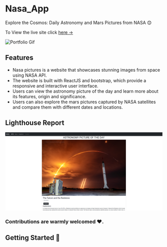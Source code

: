 # Nasa_App
Explore the Cosmos: Daily Astronomy and Mars Pictures from NASA 😊

To View the live site click [here &rarr;](https://nasa.pages.dev/)

![Portfolio Gif](/portfolio.gif)

## Features

- Nasa pictures is a website that showcases stunning images from space using NASA API.
- The website is built with ReactJS and bootstrap, which provide a responsive and interactive user interface.
- Users can view the astronomy picture of the day and learn more about its features, origin and significance.
- Users can also explore the mars pictures captured by NASA satellites and compare them with different dates and locations.

## Lighthouse Report

![Lighthouse Report](/lighthouse-report.png)

### Contributions are warmly welcomed ❤️.

## Getting Started 🚀
